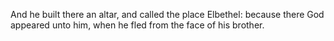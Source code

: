 And he built there an altar, and called the place Elbethel: because there God appeared unto him, when he fled from the face of his brother.
